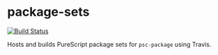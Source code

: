 # package-sets

[![Build Status](https://travis-ci.org/paf31/purescript-package-db.svg?branch=master)](https://travis-ci.org/purescript/package-sets)

Hosts and builds PureScript package sets for `psc-package` using Travis.
